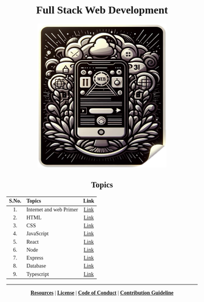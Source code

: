 <div align=center style="font-family: cursive;">

# Full Stack Web Development

<img src="./Cover_Photo.png" width="340" height="380" alt="DALL-E Generated Image of a old computer" />



## Topics

| S.No. | Topics                  |                    Link                    |
|:-----:|:------------------------|:------------------------------------------:|
|  1.   | Internet and web Primer |     [Link](./1_Fundamentals/Readme.md)     |
|  2.   | HTML                    |        [Link](./2_FrontEnd/1_HTML/)        |
|  3.   | CSS                     |    [Link](./2_FrontEnd/2_CSS/Readme.md)    |
|  4.   | JavaScript              |          [Link](./3_Javascript/)           |
|  5.   | React                   |   [Link](./2_FrontEnd/3_REACT/Readme.md)   |
|  6.   | Node                    |  [Link](./4_BackEnd/1_Server/1_NODE_JS/)   |
|  7.   | Express                 | [Link](./4_BackEnd/1_Server/2_EXPRESS_JS/) |
|  8.   | Database                | [Link](./4_BackEnd/2_Database/2_MONGO_DB/) |
|  9.   | Typescript              |          [Link](./5_Typescript/)           |

----

**[Resources](./Extras/Resource.md)** | **[License](./Extras/LICENSE)** | **[Code of Conduct](./Extras/CODE_OF_CONDUCT.md)** | **[Contribution Guideline](./Extras/CONTRIBUTING.md)**

</div>